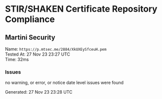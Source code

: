 # STIR/SHAKEN Certificate Repository Compliance

## Martini Security

Name: `https://p.mtsec.me/2884/XkUXEySfceuH.pem`\
Tested At: 27 Nov 23 23:27 UTC\
Time: 32ms

### Issues

no warning, or error, or notice date level issues were found

Generated: 27 Nov 23 23:28 UTC